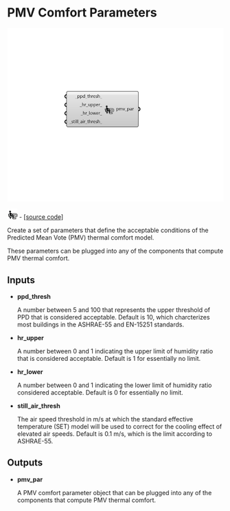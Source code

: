 # PMV Comfort Parameters

![](../../.gitbook/assets/PMV_Comfort_Parameters.png)

![](../../.gitbook/assets/PMV_Comfort_Parameters%20%281%29.png) - [\[source code\]](https://github.com/ladybug-tools/ladybug-grasshopper/blob/master/ladybug_grasshopper/src//LB%20PMV%20Comfort%20Parameters.py)

Create a set of parameters that define the acceptable conditions of the Predicted Mean Vote \(PMV\) thermal comfort model.

These parameters can be plugged into any of the components that compute PMV thermal comfort.

## Inputs

* **ppd\_thresh**

  A number between 5 and 100 that represents the upper threshold of PPD that is considered acceptable. Default is 10, which charcterizes most buildings in the ASHRAE-55 and EN-15251 standards. 

* **hr\_upper**

  A number between 0 and 1 indicating the upper limit of humidity ratio that is considered acceptable. Default is 1 for essentially no limit. 

* **hr\_lower**

  A number between 0 and 1 indicating the lower limit of humidity ratio considered acceptable. Default is 0 for essentially no limit. 

* **still\_air\_thresh**

  The air speed threshold in m/s at which the standard effective temperature \(SET\) model will be used to correct for the cooling effect of elevated air speeds. Default is 0.1 m/s, which is the limit according to ASHRAE-55. 

## Outputs

* **pmv\_par**

  A PMV comfort parameter object that can be plugged into any of the components that compute PMV thermal comfort. 

